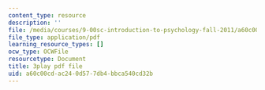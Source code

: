 ```yaml
---
content_type: resource
description: ''
file: /media/courses/9-00sc-introduction-to-psychology-fall-2011/a60c00cdac240d577db4bbca540cd32b_-cK1og4ElKE.pdf
file_type: application/pdf
learning_resource_types: []
ocw_type: OCWFile
resourcetype: Document
title: 3play pdf file
uid: a60c00cd-ac24-0d57-7db4-bbca540cd32b
---
```

